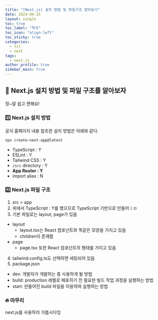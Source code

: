 ```yaml
---
title: "[Next.js] 설치 방법 및 파일구조 알아보기"
date: 2024-09-25
layout: single
toc: true
toc_label: "목차"
toc_icon: "align-left"
toc_sticky: true
categories:
  - til
  - next
tags:
  - next.js
author_profile: true
sidebar_main: true
---
```


## :ledger: Next.js 설치 방법 및 파일 구조를 알아보자
정~말 쉽고 편해요!

### :one: Next.js 설치 방법
공식 홈페이지 내용 참조한 설치 방법은 아래와 같다.

```bash
npx create-next-app@latest
```

- TypeScript : Y
- ESLint : Y
- Tailwind CSS : Y
- `/src` directory : Y
- **App Router : Y**
- import alias : N

### :two: Next.js 파일 구조
1. src > app
2. 위에서 TypeScript : Y를 했으므로 TypeScript 기반으로 만들어ㅣㅁ
3. 기본 파일로는 layout, page가 있음
  - layout
    - layout.tsx는 React 컴포넌트와 똑같은 모양을 가지고 있음
    - children이 존재함
  - page
    - page.tsx 또한 React 컴포넌트의 형태를 가지고 있음
4. tailwind.config.ts도 선택하면 세팅되어 있음
5. package.json
  - dev: 개발자가 개발하는 중 사용하게 될 방법
  - build: production 레벨로 배포하기 전 필요한 빌드 작업 과정을 실행하는 방법
  - start: 만들어진 build 파일을 이용하여 실행하는 방법


### :fire: 마무리
next.js를 사용하러 가봅시다잉